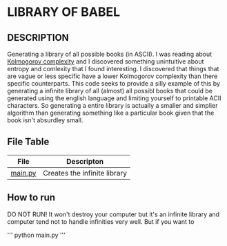 # LIBRARY OF BABEL

## DESCRIPTION
Generating a library of all possible books (in ASCII).
I was reading about [Kolmogorov complexity](https://en.wikipedia.org/wiki/Kolmogorov_complexity)
and I discovered something unintuitive about entropy and comlexity that I found interesting.
I discovered that things that are vague or less specific have a lower Kolmogorov complexity
than there specific counterparts. This code seeks to provide a silly example of this by
generating a infinite library of all (almost) all possibl books that could be generated using 
the english language and limiting yourself to printable ACII characters. So generating a entire
library is actually a smaller and simplier algorithm than generating something like a particular book given
that the book isn't absurdley small.


## File Table

| File | Descripton |
| --------- | --------------------- |
| [main.py](main.py) | Creates the infinite library |


## How to run
DO NOT RUN! 
It won't destroy your computer but it's an infinite library and computer tend not to handle infinities very well.
But if you want to

'''
python main.py
'''



